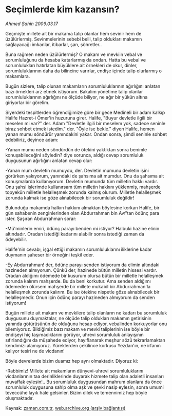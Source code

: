 # Seçimlerde kim kazansın?

*Ahmed Şahin 2009.03.17*

<tr><td class="metin" colspan="2" style="padding-top: 20px; padding-left: 5px; padding-right: 10px;">Geçmişte millete ait bir makama talip olanlar hem sevinir hem de üzülürlermiş. Sevinmelerinin sebebi belli, talip oldukları makamın sağlayacağı  imkanlar, itibarlar, şan, şöhretler..</td></tr><tr><td class="metin" colspan="2" style="padding-top: 20px; padding-left: 5px; padding-right: 10px;"><p>Buna rağmen neden üzülürlermiş? O makam ve mevkiin vebal ve sorumluluğunu da hesaba katarlarmış da ondan. Hatta bu vebal ve sorumlulukları hatırlatan büyüklere ait örnekleri de okur, dinler, sorumluluklarının daha da bilincine varırlar, endişe içinde talip olurlarmış o makamlara.
<p> Bugün sizlere, talip olunan makamların sorumluluklarının ağırlığını anlatan bazı örnekleri arz etmek istiyorum. Bakalım yönetime talip olanlar sorumluluklarının ağırlığını ne ölçüde biliyor, ne ağır bir yükün altına giriyorlar bir görelim.
<p> Siyerdeki tespitlerden öğrendiğimize göre bir gece Medineli bir adam kalkıp Halife Hazret-i Ömer'in huzuruna girer. Halife, "Buyur devletle ilgili bir meselen mi var?" der. Adam "Devletle ilgili bir meselem yok, sadece seninle biraz sohbet etmek istedim." der. "Öyle ise bekle." diyen Halife, hemen yanan mumu söndürür yanındakini yakar. Ondan sonra, şimdi seninle sohbet edebiliriz, deyince adam:
<p> -Yanan mumu neden söndürdün de ötekini yaktıktan sonra benimle konuşabileceğini söyledin? diye sorunca, aldığı cevap sorumluluk duygusunun ağırlığını anlatan cevap olur:
<p> -Yanan mum devletin mumuydu, der. Devletin mumunu devletin işini görürken yakıyorum, yanındaki de şahsıma ait mumdur. Onu da şahsıma ait konuşmalarda kullanıyorum. Devletin mumunda tüm milletin hakkı vardır. Onu şahsi işlerimde kullanırsam tüm milletin hakkını yüklenmiş, mahşerde topyekûn milletle helalleşmek zorunda kalmış olurum. Milletle helalleşmek zorunda kalmak ise göze alınabilecek bir sorumluluk değildir!
<p> Bulunduğu makamda halkın hakkını almaktan böylesine korkan Halife, bir gün sahabenin zenginlerinden olan Abdurrahman bin Avf'tan ödünç para ister. Şaşıran Abdurrahman sorar:
<p> -Mü'minlerin emiri, ödünç parayı benden mi istiyor? Halbuki hazine elinin altındadır. Oradan istediği kadarını alabilir sonra istediği zaman da ödeyebilir.
<p> Halife'nin cevabı, işgal ettiği makamın sorumluluklarını iliklerine kadar duymanın şaheser bir örneğini teşkil eder.
<p> -Ey Abdurrahman! der, ödünç parayı senden istiyorum da elimin altındaki hazineden almıyorum. Çünkü der, hazinede bütün milletin hissesi vardır. Oradan aldığımı ödemede bir kusurum olursa bütün bir milletle helalleşmek zorunda kalırım mahşerde. Bu da beni korkutur. Ama senden aldığımı ödemeden ölürsem mahşerde bir millete mukabil bir Abdurrahman'la helalleşmek zorunda kalırım. Bu ise ötekine nispetle göze alınabilecek bir helalleşmedir. Onun için ödünç parayı hazineden almıyorum da senden istiyorum!
<p> Bugün millete ait makam ve mevkilere talip olanların ne kadarı bu sorumluluk duygusunu duymaktalar, ne ölçüde talip oldukları makamın getirisinin yanında götürüsünün de olduğunu hesap ediyor, vebalinden korkuyorlar onu bilemiyoruz. Bildiğimiz bazı makam ve mevki taliplerinin ise böyle bir endişeyi hiç taşımadıklarını görüyor, uhrevi sorumluluk anlayışının sıfırlandığını da müşahede ediyor, hayıflanarak meşhur sözü tekrarlamaktan kendimizi alamıyoruz. Yüreklerden çekilince korkusu Yezdan'ın, ne irfanın kalıyor tesiri ne de vicdanın!
<p> Böyle devrelerde bizim duamız hep aynı olmaktadır. Diyoruz ki:
<p> -Rabbimiz! Millete ait makamların dünyevi-uhrevi sorumluluklarını vicdanlarının taa derinliklerinde duyarak hizmete talip olan adaletli insanları muvaffak eylesin!.. Bu sorumluluk duygusundan mahrum olanlara da önce sorumluluk duygusuna sahip olma aşk ve şevki nasip eylesin, sonra umumi teveccühe layık hale gelsinler. Bizim dilek ve temennimiz hep böyle oluşmaktadır. <br/></p></p></p></p></p></p></p></p></p></p></p></p></td></tr>

Kaynak: [zaman.com.tr](http://zaman.com.tr/yazar.do?yazino=826367), [web.archive.org (arşiv bağlantısı)](http://web.archive.org/web/20090405221512/http://zaman.com.tr:80/yazar.do?yazino=826367)

